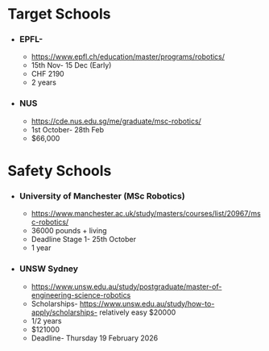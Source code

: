# Target Schools
- ### EPFL-
	- https://www.epfl.ch/education/master/programs/robotics/
	- 15th Nov- 15 Dec (Early)
	- CHF 2190
	- 2 years
- ### NUS
	- https://cde.nus.edu.sg/me/graduate/msc-robotics/
	- 1st October- 28th Feb
	- $66,000

# Safety Schools
- ### University of Manchester (MSc Robotics)
	- https://www.manchester.ac.uk/study/masters/courses/list/20967/msc-robotics/
	- 36000 pounds + living
	- Deadline Stage 1- 25th October
	- 1 year
- ### UNSW Sydney
	- https://www.unsw.edu.au/study/postgraduate/master-of-engineering-science-robotics
	- Scholarships- https://www.unsw.edu.au/study/how-to-apply/scholarships- relatively easy $20000
	- 1/2 years
	- $121000
	- Deadline- Thursday 19 February 2026
